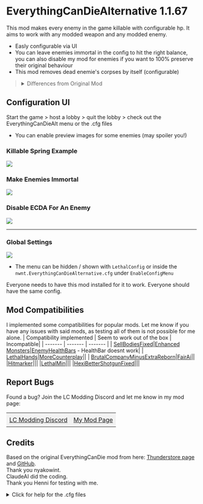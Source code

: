 # EverythingCanDieAlternative 1.1.67

This mod makes every enemy in the game killable with configurable hp. It aims to work with any modded weapon and any modded enemy.
- Easly configurable via UI
- You can leave enemies immortal in the config to hit the right balance, you can also disable my mod for enemies if you want to 100% preserve their original behaviour
- This mod removes dead enemie's corpses by itself (configurable)

> <details><summary> Differences from Original Mod</summary>- No separate shotgun/melee weapon settings<br>- No Explosion Effects on death<br>- An alternative version of the EverythingCanDie mod from TheFluff as it did not work for me with a few modded enemies</details>

## Configuration UI
Start the game > host a lobby > quit the lobby > check out the EverythingCanDieAlt menu or the .cfg files<br>
- You can enable preview images for some enemies (may spoiler you!)
### Killable Spring Example
![](https://i.imgur.com/CTfooq3.png)
### Make Enemies Immortal
![](https://i.imgur.com/K9GzuMu.png)
### Disable ECDA For An Enemy
![](https://i.imgur.com/BFZP4WC.png)

---------
### Global Settings
![](https://i.imgur.com/OIIj2O4.png)
- The menu can be hidden / shown with `LethalConfig` or inside the `nwnt.EverythingCanDieAlternative.cfg` under `EnableConfigMenu`

Everyone needs to have this mod installed for it to work. Everyone should have the same config.

## Mod Compatibilities
I implemented some compatibilities for popular mods. Let me know if you have any issues with said mods, as testing all of them is not possible for me alone.
| Compatibility implemented | Seem to work out of the box | Incompatible|
| ------- | ------- | ------- |
| [SellBodiesFixed](https://thunderstore.io/c/lethal-company/p/Entity378/SellBodiesFixed/)|[Enhanced Monsters](https://thunderstore.io/c/lethal-company/p/VELD/Enhanced_Monsters/)|[EnemyHealthBars](https://thunderstore.io/c/lethal-company/p/NotezyTeam/EnemyHealthBars/) - HealthBar doesnt work|
| [LethalHands](https://thunderstore.io/c/lethal-company/p/SlapItNow/LethalHands/)|[MoreCounterplay](https://thunderstore.io/c/lethal-company/p/BaronDrakula/MoreCounterplay/)||
| [BrutalCompanyMinusExtraReborn](https://thunderstore.io/c/lethal-company/p/SoftDiamond/BrutalCompanyMinusExtraReborn/)|[FairAi](https://thunderstore.io/c/lethal-company/p/TheFluff/FairAI)||
|[Hitmarker](https://thunderstore.io/c/lethal-company/p/Zehs/Hitmarker/)|||
|[LethalMin](https://thunderstore.io/c/lethal-company/p/NotezyTeam/LethalMin/)|||
|[HexiBetterShotgunFixed](https://thunderstore.io/c/lethal-company/p/Entity378/HexiBetterShotgunFixed/)|||
## Report Bugs
Found a bug? 
Join the LC Modding Discord and let me know in my mod page:</h3>

<table>
  <tr>
    <td style="padding: 8px; background-color: #f2f2f2;"><a href="https://discord.gg/8DgrNrH8Z5">LC Modding Discord</a></td>
    <td style="padding: 8px; background-color: #f2f2f2;"><a href="https://discord.com/channels/1168655651455639582/1348071762549805208">My Mod Page</a></td>
  </tr>
</table>

## Credits
Based on the original EverythingCanDie mod from here: [Thunderstore page](https://thunderstore.io/c/lethal-company/p/TheFluff/EverythingCanDie/) and [GitHub](https://github.com/nyakowint/EverythingCanDie-LC/tree/main).
<br> Thank you nyakowint.
<br> ClaudeAI did the coding. 
<br> Thank you Henni for testing with me.

<details>
  <summary>Click for help for the .cfg files</summary>
  <p>For each enemy, you can configure:</p>
  
  <blockquote>
    <p>nwnt.EverythingCanDieAlternative.cfg</p>
  </blockquote>
  <ul>
    <li><code>.Unimmortal</code> - Toggle if the enemy can be damaged (true/false) - Default is every enemy is killable</li>
    <li><code>.Health</code> - You configure the enemy's health value completely to your liking
      <ul>
        <li>For reference: the shovel deals 1 damage, the vanilla shotgun either 1/3/5 based on distance, cruiser deals 12 damage at high speed, modded weapons work as well with their own stats</li>
      </ul>
      <li><code>EnableConfigMenu</code> - Toggle if the configuration ui should be shown in the main menu</li>
      <li><code>EnableInfoLogs</code> - Toggle if info logs should be logged in the console</li>
      <li><code>ShowEnemyImages</code> - Toggle if preview images should be shown in the configuration ui</li>
      <li><code>ProtectImmortalEnemiesFromInstaKill</code> - Toggle if enemies should be protected from instakill effects when they are configure to be immortal, might get bypassed by other mods</li>
      <li><code>AllowSpikeTrapsToKillEnemies</code> - Toggle to decide if the vanilla spike traps should be able to kill enemies</li>
    </li>
  </ul>

  <blockquote>
    <p>nwnt.EverythingCanDieAlternative_Despawn_Rules.cfg</p>
  </blockquote>
  <ul>
    <li><code>.Despawn</code> - Toggle if the model of the enemy should get forced to despawn after its death</li>
    <li><code>EnableDespawnFeature</code> - Master Switch to disable the despawn functionality as a whole if you encounter any problems with it</li>
  </ul>

  <blockquote>
    <p>nwnt.EverythingCanDieAlternative_Enemy_Control.cfg</p>
  </blockquote>
  <ul>
    <li><code>.Enable</code> - Set to false to deactivate this mod for specific enemies to preserve their original health/hit behavior</li>
  </ul>
  <hr>
</details>
